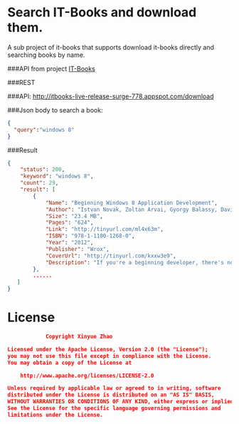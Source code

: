 Search IT-Books and download them.
=====
A sub project of it-books that supports download it-books directly and searching books by name.

###API from project [IT-Books](https://github.com/XinyueZ/itbooks/blob/master/server/download.go)
  
###REST 

###API: http://itbooks-live-release-surge-778.appspot.com/download

###Json body to search a book:
```json
{
  "query":"windows 8"
}

```

###Result 

```json
{
    "status": 200,
    "keyword": "windows 8",
    "count": 29,
    "result": [
        {
            "Name": "Beginning Windows 8 Application Development",
            "Author": "Istvan Novak, Zoltan Arvai, Gyorgy Balassy, David Fulop",
            "Size": "23.4 MB",
            "Pages": "624",
            "Link": "http://tinyurl.com/ml4x63m",
            "ISBN": "978-1-1180-1268-0",
            "Year": "2012",
            "Publisher": "Wrox",
            "CoverUrl": "http://tinyurl.com/kxxw3e9",
            "Description": "If you're a beginning developer, there's no better place to get up to speed on the  windows/ Windows eBooksWindows 8  sdk/ SDK eBooksSDK than this Wrox guide. A team of  microsoft/ Microsoft eBooksMicrosoft experts provides a complete course in Windows 8 programming, helping you take full advantage of the innovative new SDK. Written in an easy-to-read style, this book is packed with reusable examples that showcase the endless possibilities of the Windows SDK and also introduces the new Windows 8 app store.<br>\n<br>\nIt explains how to set up the development environment and covers user interface design, using special effects and graphics, working with C# and C++, and much more."
        },
        ......
   ]
}
```

License
======
```json
			Copyright Xinyue Zhao

Licensed under the Apache License, Version 2.0 (the "License");
you may not use this file except in compliance with the License.
You may obtain a copy of the License at

    http://www.apache.org/licenses/LICENSE-2.0

Unless required by applicable law or agreed to in writing, software
distributed under the License is distributed on an "AS IS" BASIS,
WITHOUT WARRANTIES OR CONDITIONS OF ANY KIND, either express or implied.
See the License for the specific language governing permissions and
limitations under the License.
```

